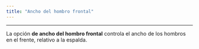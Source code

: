 ```yaml
---
title: "Ancho del hombro frontal"
---
```


***

La opción **de ancho del hombro frontal** controla el ancho de los hombros en el frente, relativo a la espalda.




